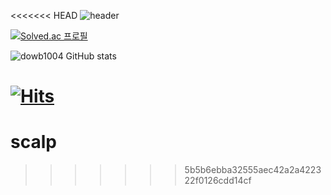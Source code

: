 <<<<<<< HEAD
![header](https://capsule-render.vercel.app/api?type=waving&height=300&color=gradient&text=미래지향적인%20프로그래머%20이혜진&fontSize=50)


[![Solved.ac
프로필](http://mazassumnida.wtf/api/v2/generate_badge?boj={dowb1004})](https://solved.ac/{dowb1004})

 
![dowb1004 GitHub stats](https://github-readme-stats.vercel.app/api?username=dowb1004)


[![Hits](https://hits.seeyoufarm.com/api/count/incr/badge.svg?url=https://github.com/dowb1004)](https://github.com/dowb1004)                    
=======
# scalp
>>>>>>> 5b5b6ebba32555aec42a2a422322f0126cdd14cf
